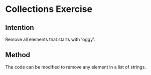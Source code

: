 # Collections Exercise

## Intention

Remove all elements that starts with 'oggy'.

## Method

The code can be modified to remove any element in a list of strings.
